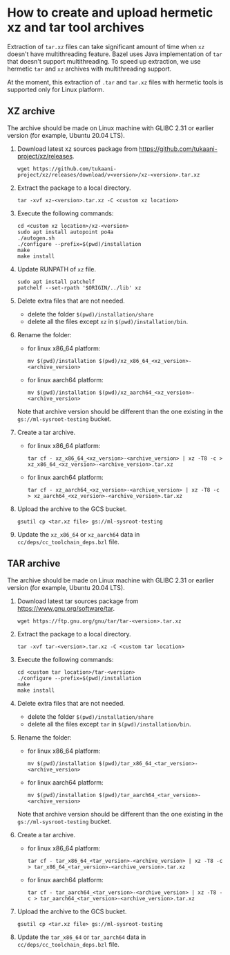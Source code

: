 # How to create and upload hermetic xz and tar tool archives

Extraction of `tar.xz` files can take significant amount of time when `xz`
doesn't have multithreading feature. Bazel uses Java implementation of `tar`
that doesn't support multithreading. To speed up extraction, we use hermetic
`tar` and `xz` archives with multithreading support.

At the moment, this extraction of `.tar` and `tar.xz` files with hermetic tools
is supported only for Linux platform.

## XZ archive

The archive should be made on Linux machine with GLIBC 2.31 or earlier version
(for example, Ubuntu 20.04 LTS).

1. Download latest xz sources package from https://github.com/tukaani-project/xz/releases.

   ```
   wget https://github.com/tukaani-project/xz/releases/download/v<version>/xz-<version>.tar.xz
   ```

2. Extract the package to a local directory.

   ```
   tar -xvf xz-<version>.tar.xz -C <custom xz location>
   ```

3. Execute the following commands:

   ```
   cd <custom xz location>/xz-<version>
   sudo apt install autopoint po4a
   ./autogen.sh
   ./configure --prefix=$(pwd)/installation
   make
   make install
   ```

4. Update RUNPATH of `xz` file.
   ```
   sudo apt install patchelf
   patchelf --set-rpath '$ORIGIN/../lib' xz
   ```

5. Delete extra files that are not needed.
   - delete the folder `$(pwd)/installation/share`
   - delete all the files except `xz` in `$(pwd)/installation/bin`.

6. Rename the folder:
   - for linux x86_64 platform:
     ```
     mv $(pwd)/installation $(pwd)/xz_x86_64_<xz_version>-<archive_version>
     ```

   - for linux aarch64 platform:
     ```
     mv $(pwd)/installation $(pwd)/xz_aarch64_<xz_version>-<archive_version>
     ```
   
   Note that archive version should be different than the one existing in the
   `gs://ml-sysroot-testing` bucket.

7. Create a tar archive.
   - for linux x86_64 platform:
     ```
     tar cf - xz_x86_64_<xz_version>-<archive_version> | xz -T8 -c > xz_x86_64_<xz_version>-<archive_version>.tar.xz
     ```

   - for linux aarch64 platform:
     ```
     tar cf - xz_aarch64_<xz_version>-<archive_version> | xz -T8 -c > xz_aarch64_<xz_version>-<archive_version>.tar.xz
     ```

8. Upload the archive to the GCS bucket.
   ```
   gsutil cp <tar.xz file> gs://ml-sysroot-testing
   ```

9. Update the `xz_x86_64` or `xz_aarch64` data in
   `cc/deps/cc_toolchain_deps.bzl` file.

## TAR archive

The archive should be made on Linux machine with GLIBC 2.31 or earlier version
(for example, Ubuntu 20.04 LTS).

1. Download latest tar sources package from https://www.gnu.org/software/tar.

   ```
   wget https://ftp.gnu.org/gnu/tar/tar-<version>.tar.xz
   ```

2. Extract the package to a local directory.

   ```
   tar -xvf tar-<version>.tar.xz -C <custom tar location>
   ```

3. Execute the following commands:

   ```
   cd <custom tar location>/tar-<version>
   ./configure --prefix=$(pwd)/installation
   make
   make install
   ```

4. Delete extra files that are not needed.
   - delete the folder `$(pwd)/installation/share`
   - delete all the files except `tar` in `$(pwd)/installation/bin`.

5. Rename the folder:
   - for linux x86_64 platform:
     ```
     mv $(pwd)/installation $(pwd)/tar_x86_64_<tar_version>-<archive_version>
     ```

   - for linux aarch64 platform:
     ```
     mv $(pwd)/installation $(pwd)/tar_aarch64_<tar_version>-<archive_version>
     ```
   Note that archive version should be different than the one existing in the
   `gs://ml-sysroot-testing` bucket.

6. Create a tar archive.
   - for linux x86_64 platform:
     ```
     tar cf - tar_x86_64_<tar_version>-<archive_version> | xz -T8 -c > tar_x86_64_<tar_version>-<archive_version>.tar.xz
     ```

   - for linux aarch64 platform:
     ```
     tar cf - tar_aarch64_<tar_version>-<archive_version> | xz -T8 -c > tar_aarch64_<tar_version>-<archive_version>.tar.xz
     ```

7. Upload the archive to the GCS bucket.
   ```
   gsutil cp <tar.xz file> gs://ml-sysroot-testing
   ```

8. Update the `tar_x86_64` or `tar_aarch64` data in
   `cc/deps/cc_toolchain_deps.bzl` file.


